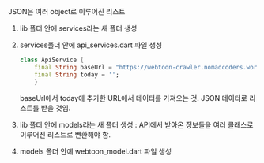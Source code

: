 JSON은 여러 object로 이루어진 리스트
1. lib 폴더 안에 services라는 새 폴더 생성
2. services폴더 안에 api_services.dart 파일 생성

	```dart
	class ApiService {
		final String baseUrl = "https://webtoon-crawler.nomadcoders.workers.dev";
		final String today = '';
		} 
	```

	baseUrl에서 today에 추가한 URL에서 데이터를 가져오는 것. JSON 데이터로 리스트를 받을 것임.
3. lib 폴더 안에 models라는 새 폴더 생성 : API에서 받아온 정보들을 여러 클래스로 이루어진 리스트로 변환해야 함.
4. models 폴더 안에 webtoon_model.dart 파일 생성
